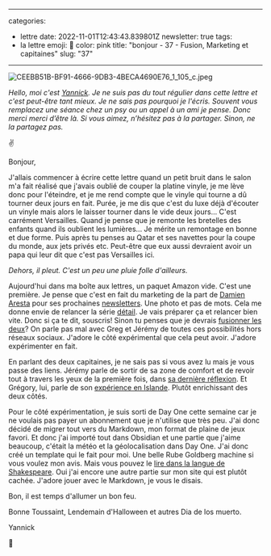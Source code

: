 
---
categories:
- lettre
date: 2022-11-01T12:43:43.839801Z
newsletter: true
tags:
- la lettre
emoji: 💌
color: pink
title: "bonjour - 37 - Fusion, Marketing et capitaines"
slug: "37"
---
![CEEBB51B-BF91-4666-9DB3-4BECA4690E76_1_105_c.jpeg](https://buttondown.s3.us-west-2.amazonaws.com/images/3ad795aa-7926-49f8-a4c3-29e6da2cde8b.jpeg) 
 
*Hello, moi c'est [Yannick](https://yannickschutz.com). Je ne suis pas du tout régulier dans cette lettre et c'est peut-être tant mieux. Je ne sais pas pourquoi je l'écris. Souvent vous remplacez une séance chez un psy ou un appel à un ami je pense. Donc merci merci d’être là. Si vous aimez, n’hésitez pas à la partager. Sinon, ne la partagez pas.*

✌ 

Bonjour,

J'allais commencer à écrire cette lettre quand un petit bruit dans le salon m'a fait réalisé que j'avais oublié de couper la platine vinyle, je me lève donc pour l'éteindre, et je me rend compte que le vinyle qui tourne a dû tourner deux jours en fait. Purée, je me dis que c'est du luxe déjà d'écouter un vinyle mais alors le laisser tourner dans le vide deux jours... C'est carrément Versailles.  Quand je pense que je remonte les bretelles des enfants quand ils oublient les lumières... Je mérite un remontage en bonne et due forme. Puis après tu penses au Qatar et ses navettes pour la coupe du monde, aux jets privés etc. Peut-être que eux aussi devraient avoir un papa qui leur dit que c'est pas Versailles ici.

*Dehors, il pleut. C'est un peu une pluie folle d'ailleurs.*

Aujourd'hui dans ma boîte aux lettres, un paquet Amazon vide. C'est une première. Je pense que c'est en fait du marketing de la part de [Damien Aresta](https://damien.cool/) pour ses prochaines [newsletters](https://damienaa.substack.com/). Une photo et pas de mots. Cela me donne envie de relancer la série [détail](https://yannickschutz.com/details). Je vais préparer ça et relancer bien vite. Donc si ça te dit, souscris! Sinon tu penses que je devrais [fusionner les deux](https://media.giphy.com/media/PvDM6QHuLPCxi/giphy.gif)? On parle pas mal avec Greg et Jérémy de toutes ces possibilités hors réseaux sociaux. J'adore le côté expérimental que cela peut avoir. J'adore expérimenter en fait. 

En parlant des deux capitaines, je ne sais pas si vous avez lu mais je vous passe des liens. Jérémy parle de sortir de sa zone de comfort et de revoir tout à travers les yeux de la première fois, dans [sa dernière réflexion](https://jeremyjanin.com/changer-de-regard/). Et Grégory, lui, parle de son [expérience en Islande](https://gregorymignard.com/le-paradoxe-islandais/). Plutôt enrichissant des deux côtés.

Pour le côté expérimentation, je suis sorti de Day One cette semaine car je ne voulais pas payer un abonnement que je n'utilise que très peu. J'ai donc décidé de migrer tout vers du Markdown, mon format de plaine de jeux favori. Et donc j'ai importé tout dans Obsidian et une partie que j'aime beaucoup, c'était la météo et la géolocalisation dans Day One. J'ai donc créé un template qui le fait pour moi. Une belle Rube Goldberg machine si vous voulez mon avis. Mais vous pouvez le [lire dans la langue de Shakespeare](https://yannickschutz.com/2022-10-27-obsidian-templater-daily/). Oui j'ai encore une autre partie sur mon site qui est plutôt cachée. J'adore jouer avec le Markdown, je vous le disais. 

Bon, il est temps d'allumer un bon feu.

Bonne Toussaint, Lendemain d'Halloween et autres Dia de los muerto.

Yannick

💌

